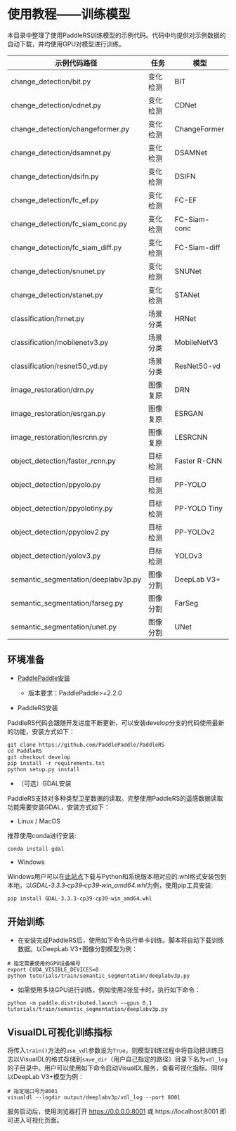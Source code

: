 # 使用教程——训练模型

本目录中整理了使用PaddleRS训练模型的示例代码。代码中均提供对示例数据的自动下载，并均使用GPU对模型进行训练。

|示例代码路径 | 任务 | 模型 |
|------|--------|---------|
|change_detection/bit.py | 变化检测 | BIT |
|change_detection/cdnet.py | 变化检测 | CDNet |
|change_detection/changeformer.py | 变化检测 | ChangeFormer |
|change_detection/dsamnet.py | 变化检测 | DSAMNet |
|change_detection/dsifn.py | 变化检测 | DSIFN |
|change_detection/fc_ef.py | 变化检测 | FC-EF |
|change_detection/fc_siam_conc.py | 变化检测 | FC-Siam-conc |
|change_detection/fc_siam_diff.py | 变化检测 | FC-Siam-diff |
|change_detection/snunet.py | 变化检测 | SNUNet |
|change_detection/stanet.py | 变化检测 | STANet |
|classification/hrnet.py | 场景分类 | HRNet |
|classification/mobilenetv3.py | 场景分类 | MobileNetV3 |
|classification/resnet50_vd.py | 场景分类 | ResNet50-vd |
|image_restoration/drn.py | 图像复原 | DRN |
|image_restoration/esrgan.py | 图像复原 | ESRGAN |
|image_restoration/lesrcnn.py | 图像复原 | LESRCNN |
|object_detection/faster_rcnn.py | 目标检测 | Faster R-CNN |
|object_detection/ppyolo.py | 目标检测 | PP-YOLO |
|object_detection/ppyolotiny.py | 目标检测 | PP-YOLO Tiny |
|object_detection/ppyolov2.py | 目标检测 | PP-YOLOv2 |
|object_detection/yolov3.py | 目标检测 | YOLOv3 |
|semantic_segmentation/deeplabv3p.py | 图像分割 | DeepLab V3+ |
|semantic_segmentation/farseg.py | 图像分割 | FarSeg |
|semantic_segmentation/unet.py | 图像分割 | UNet |

## 环境准备

+ [PaddlePaddle安装](https://www.paddlepaddle.org.cn/install/quick)
  - 版本要求：PaddlePaddle>=2.2.0

+ PaddleRS安装

PaddleRS代码会跟随开发进度不断更新，可以安装develop分支的代码使用最新的功能，安装方式如下：

```shell
git clone https://github.com/PaddlePaddle/PaddleRS
cd PaddleRS
git checkout develop
pip install -r requirements.txt
python setup.py install
```

+ （可选）GDAL安装

PaddleRS支持对多种类型卫星数据的读取。完整使用PaddleRS的遥感数据读取功能需要安装GDAL，安装方式如下：

  - Linux / MacOS

推荐使用conda进行安装:

```shell
conda install gdal
```

  - Windows

Windows用户可以在[此站点](https://www.lfd.uci.edu/~gohlke/pythonlibs/#gdal)下载与Python和系统版本相对应的.whl格式安装包到本地，以*GDAL‑3.3.3‑cp39‑cp39‑win_amd64.whl*为例，使用pip工具安装:

```shell
pip install GDAL‑3.3.3‑cp39‑cp39‑win_amd64.whl
```

## 开始训练

+ 在安装完成PaddleRS后，使用如下命令执行单卡训练。脚本将自动下载训练数据。以DeepLab V3+图像分割模型为例：

```shell
# 指定需要使用的GPU设备编号
export CUDA_VISIBLE_DEVICES=0
python tutorials/train/semantic_segmentation/deeplabv3p.py
```

+ 如需使用多块GPU进行训练，例如使用2张显卡时，执行如下命令：

```shell
python -m paddle.distributed.launch --gpus 0,1 tutorials/train/semantic_segmentation/deeplabv3p.py
```

## VisualDL可视化训练指标

将传入`train()`方法的`use_vdl`参数设为`True`，则模型训练过程中将自动把训练日志以VisualDL的格式存储到`save_dir`（用户自己指定的路径）目录下名为`vdl_log`的子目录中。用户可以使用如下命令启动VisualDL服务，查看可视化指标。同样以DeepLab V3+模型为例：

```shell
# 指定端口号为8001
visualdl --logdir output/deeplabv3p/vdl_log --port 8001
```

服务启动后，使用浏览器打开 https://0.0.0.0:8001 或 https://localhost:8001 即可进入可视化页面。
